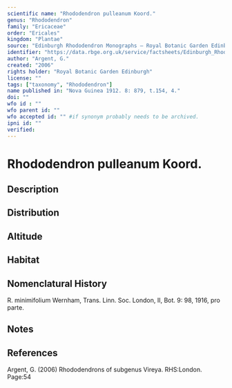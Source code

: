 ```yaml
---
scientific name: "Rhododendron pulleanum Koord."
genus: "Rhododendron"
family: "Ericaceae"
order: "Ericales"
kingdom: "Plantae"
source: "Edinburgh Rhododendron Monographs – Royal Botanic Garden Edinburgh"
identifier: "https://data.rbge.org.uk/service/factsheets/Edinburgh_Rhododendron_Monographs.xhtml"
author: "Argent, G."
created: "2006"
rights holder: "Royal Botanic Garden Edinburgh"
license: ""
tags: ["taxonomy", "Rhododendron"]
name published in: "Nova Guinea 1912. 8: 879, t.154, 4."
doi: ""
wfo id : ""
wfo parent id: ""
wfo accepted id: "" #if synonym probably needs to be archived.                      
ipni id: ""
verified:
---
```


                       

# Rhododendron pulleanum Koord.

## Description


## Distribution


## Altitude


## Habitat


## Nomenclatural History
R. minimifolium Wernham, Trans. Linn. Soc. London, II, Bot. 9: 98, 1916, pro parte.
                       
## Notes


## References

Argent, G. (2006) Rhododendrons of subgenus Vireya. RHS:London. Page:54

